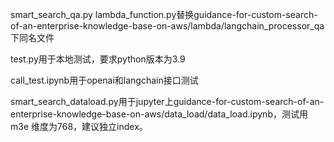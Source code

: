smart_search_qa.py lambda_function.py替换guidance-for-custom-search-of-an-enterprise-knowledge-base-on-aws/lambda/langchain_processor_qa下同名文件

test.py用于本地测试，要求python版本为3.9

call_test.ipynb用于openai和langchain接口测试

smart_search_dataload.py用于jupyter上guidance-for-custom-search-of-an-enterprise-knowledge-base-on-aws/data_load/data_load.ipynb，测试用m3e 维度为768，建议独立index。